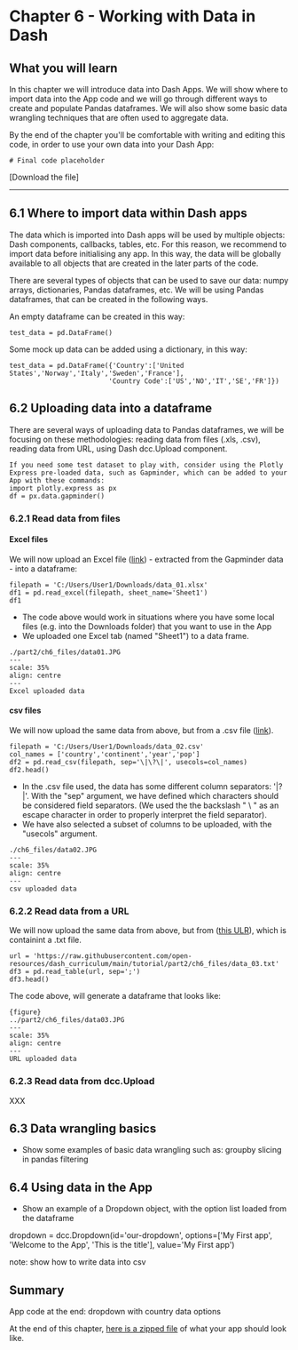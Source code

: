 # Chapter 6 - Working with Data in Dash

## What you will learn
In this chapter we will introduce data into Dash Apps.
We will show where to import data into the App code and we will go through different ways to create and populate Pandas dataframes. We will also show some basic data wrangling techniques that are often used to aggregate data.

By the end of the chapter you'll be comfortable with writing and editing this code, in order to use your own data into your Dash App:

```
# Final code placeholder
```
[Download the file]

---

## 6.1 Where to import data within Dash apps
The data which is imported into Dash apps will be used by multiple objects: Dash components, callbacks, tables, etc.
For this reason, we recommend to import data before initialising any app. In this way, the data will be globally available to all objects that are created in the later parts of the code.

There are several types of objects that can be used to save our data: numpy arrays, dictionaries, Pandas dataframes, etc. We will be using Pandas dataframes, that can be created in the following ways.

An empty dataframe can be created in this way:
```
test_data = pd.DataFrame()
```

Some mock up data can be added using a dictionary, in this way:
```
test_data = pd.DataFrame({'Country':['United States','Norway','Italy','Sweden','France'],
                         'Country Code':['US','NO','IT','SE','FR']})
```

## 6.2 Uploading data into a dataframe
There are several ways of uploading data to Pandas dataframes, we will be focusing on these methodologies: reading data from files (.xls, .csv), reading data from URL, using Dash dcc.Upload component.

```{note}
If you need some test dataset to play with, consider using the Plotly Express pre-loaded data, such as Gapminder, which can be added to your App with these commands:
import plotly.express as px
df = px.data.gapminder()
```

### 6.2.1 Read data from files

#### Excel files
We will now upload an Excel file ([link](https://github.com/open-resources/dash_curriculum/blob/main/tutorial/part2/ch6_files/data_01.xlsx)) - extracted from the Gapminder data - into a dataframe:

```
filepath = 'C:/Users/User1/Downloads/data_01.xlsx'
df1 = pd.read_excel(filepath, sheet_name='Sheet1')
df1
```
- The code above would work in situations where you have some local files (e.g. into the Downloads folder) that you want to use in the App
- We uploaded one Excel tab (named "Sheet1") to a data frame.

```{figure} 
./part2/ch6_files/data01.JPG
---
scale: 35%
align: centre
---
Excel uploaded data
```

#### csv files
We will now upload the same data from above, but from a .csv file ([link](https://raw.githubusercontent.com/open-resources/dash_curriculum/main/tutorial/part2/ch6_files/data_02.csv)).

```
filepath = 'C:/Users/User1/Downloads/data_02.csv'
col_names = ['country','continent','year','pop']
df2 = pd.read_csv(filepath, sep='\|\?\|', usecols=col_names)
df2.head()
```

- In the .csv file used, the data has some different column separators: '|?|'. With the "sep" argument, we have defined which characters should be considered field separators. (We used the the backslash " \ " as an escape character in order to properly interpret the field separator).
- We have also selected a subset of columns to be uploaded, with the "usecols" argument.

```{figure}
./ch6_files/data02.JPG
---
scale: 35%
align: centre
---
csv uploaded data 
```

### 6.2.2 Read data from a URL
We will now upload the same data from above, but from ([this ULR](https://raw.githubusercontent.com/open-resources/dash_curriculum/main/tutorial/part2/ch6_files/data_03.txt)), which is containint a .txt file.

```
url = 'https://raw.githubusercontent.com/open-resources/dash_curriculum/main/tutorial/part2/ch6_files/data_03.txt'
df3 = pd.read_table(url, sep=';')
df3.head()
```

The code above, will generate a dataframe that looks like:
```
{figure}
../part2/ch6_files/data03.JPG
---
scale: 35%
align: centre
---
URL uploaded data 
```

### 6.2.3 Read data from dcc.Upload

XXX



## 6.3 Data wrangling basics

- Show some examples of basic data wrangling such as:
groupby
slicing in pandas
filtering


## 6.4 Using data in the App

- Show an example of a Dropdown object, with the option list loaded from the dataframe

dropdown = dcc.Dropdown(id='our-dropdown', options=['My First app', 'Welcome to the App', 'This is the title'], value='My First app')

note: show how to write data into csv


## Summary


App code at the end:
dropdown with country data options

At the end of this chapter, [here is a zipped file](https://sportsnet.ca) of what your app should look like.
